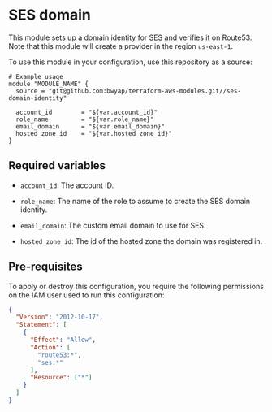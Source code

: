 # SES domain

This module sets up a domain identity for SES and verifies it on Route53. Note that this module will create a provider in the region `us-east-1`.

To use this module in your configuration, use this repository as a source:

```hcl
# Example usage
module "MODULE_NAME" {
  source = "git@github.com:bwyap/terraform-aws-modules.git//ses-domain-identity"

  account_id        = "${var.account_id}"
  role_name         = "${var.role_name}"
  email_domain      = "${var.email_domain}"
  hosted_zone_id    = "${var.hosted_zone_id}"
}
```

## Required variables

- `account_id`: The account ID.

- `role_name`: The name of the role to assume to create the SES domain identity.

- `email_domain`: The custom email domain to use for SES.

- `hosted_zone_id`: The id of the hosted zone the domain was registered in.


## Pre-requisites

To apply or destroy this configuration, you require the following permissions on the IAM user used to run this configuration:

```json
{
  "Version": "2012-10-17",
  "Statement": [
    {
      "Effect": "Allow",
      "Action": [
        "route53:*",
        "ses:*"
      ],
      "Resource": ["*"]
    }
  ]
}
```
